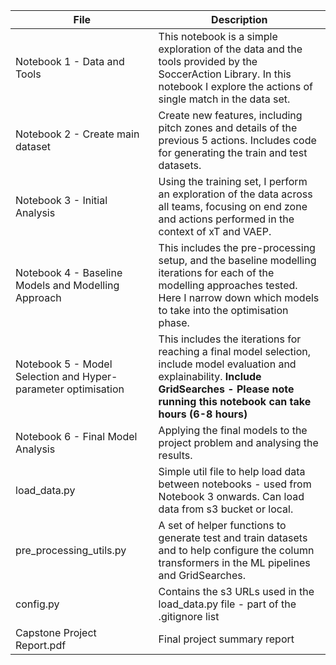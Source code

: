 | **File**                                                      | **Description**                                                                                                                                                                                         |
|---------------------------------------------------------------|---------------------------------------------------------------------------------------------------------------------------------------------------------------------------------------------------------|
| Notebook 1 - Data and Tools                                   | This notebook is a simple exploration of the data and the tools provided by the SoccerAction Library. In this notebook I explore the actions of single match in the data set.                           |
| Notebook 2 - Create main dataset                              | Create new features, including pitch zones and details of the previous 5 actions. Includes code for generating the train and test datasets.                                                             |
| Notebook 3 - Initial Analysis                                 | Using the training set, I perform an exploration of the data across all teams, focusing on end zone and actions performed in the context of xT and VAEP.                                                |
| Notebook 4 - Baseline Models and Modelling Approach           | This includes the pre-processing setup, and the baseline modelling iterations for each of the modelling approaches tested. Here I narrow down which models to take into the optimisation phase.         |
| Notebook 5 - Model Selection and Hyper-parameter optimisation | This includes the iterations for reaching a final model selection, include model evaluation and explainability. **Include GridSearches - Please note running this notebook can take hours (6-8 hours)** |
| Notebook 6 - Final Model Analysis                             | Applying the final models to the project problem and analysing the results.                                                                                                                             |
| load_data.py                                                  | Simple util file to help load data between notebooks - used from Notebook 3 onwards. Can load data from s3 bucket or local.                                                                             |
| pre_processing_utils.py                                       | A set of helper functions to generate test and train datasets and to help configure the column transformers in the ML pipelines and GridSearches.                                                       |
| config.py                                                     | Contains the s3 URLs used in the load_data.py file - part of the .gitignore list                                                                                                                        |
| Capstone Project Report.pdf                                   | Final project summary report                                                                                                                                                                            |